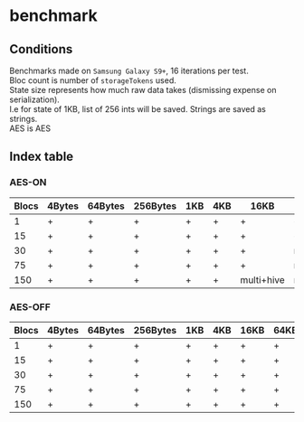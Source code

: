 # benchmark

## Conditions
Benchmarks made on `Samsung Galaxy S9+`, 16 iterations per test.  
Bloc count is number of `storageTokens` used.  
State size represents how much raw data takes (dismissing expense on serialization).  
I.e for state of 1KB, list of 256 ints will be saved. Strings are saved as strings.  
AES is AES

## Index table
### AES-ON

| Blocs | 4Bytes | 64Bytes | 256Bytes | 1KB | 4KB | 16KB       | 64KB       | 1MB        | 4MB |
|-------|--------|---------|----------|-----|-----|------------|------------|------------|-----|
| 1     | +      | +       | +        | +   | +   | +          | +          | +          | +   |
| 15    | +      | +       | +        | +   | +   | +          | +          | multi+hive | -   |
| 30    | +      | +       | +        | +   | +   | +          | multi+hive | only hive  | -   |
| 75    | +      | +       | +        | +   | +   | +          | multi+hive | only hive  | -   |
| 150   | +      | +       | +        | +   | +   | multi+hive | multi+hive | -          | -   |

### AES-OFF

| Blocs | 4Bytes | 64Bytes | 256Bytes | 1KB | 4KB | 16KB | 64KB | 1MB        | 4MB        |
|-------|--------|---------|----------|-----|-----|------|------|------------|------------|
| 1     | +      | +       | +        | +   | +   | +    | +    | +          | +          |
| 15    | +      | +       | +        | +   | +   | +    | +    | multi+hive | multi+hive |
| 30    | +      | +       | +        | +   | +   | +    | +    | multi+hive | multi+hive |
| 75    | +      | +       | +        | +   | +   | +    | +    | multi+hive | -          |
| 150   | +      | +       | +        | +   | +   | +    | +    | multi+hive | -          |